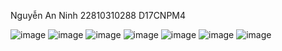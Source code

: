 Nguyễn An Ninh
22810310288
D17CNPM4

![image](https://github.com/user-attachments/assets/543cf58c-a5cc-4208-a34a-26bd569034f4)
![image](https://github.com/user-attachments/assets/18e64d45-bc35-4627-a152-b0f49bb0b835)
![image](https://github.com/user-attachments/assets/f92b1328-00e2-4508-8a8a-a206809e42f7)
![image](https://github.com/user-attachments/assets/d5cb6e72-0127-4bcf-bfaf-53aeecf07cf5)
![image](https://github.com/user-attachments/assets/eaa194b5-9c29-4186-abc4-ec66487ec0b4)
![image](https://github.com/user-attachments/assets/c44815d9-4765-4f63-89e1-410277b4c819)
![image](https://github.com/user-attachments/assets/3f9fe435-264b-4ec6-b441-2f49fa193755)
